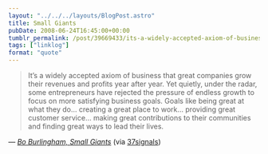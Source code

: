 ```yaml
---
layout: "../../../layouts/BlogPost.astro"
title: Small Giants
pubDate: 2008-06-24T16:45:00+00:00
tumblr_permalink: /post/39669433/its-a-widely-accepted-axiom-of-business-that
tags: ["linklog"]
format: "quote"
---
```


> It’s a widely accepted axiom of business that great companies grow their revenues and profits year after year. Yet quietly, under the radar, some entrepreneurs have rejected the pressure of endless growth to focus on more satisfying business goals. Goals like being great at what they do&hellip; creating a great place to work&hellip; providing great customer service&hellip; making great contributions to their communities and finding great ways to lead their lives.

— <cite>[Bo Burlingham, _Small Giants_](http://www.smallgiantsbook.com/about.html)</cite> (via [37signals](http://www.37signals.com/svn/posts/1105-choosing-the-right-things-to-say-no-to))
